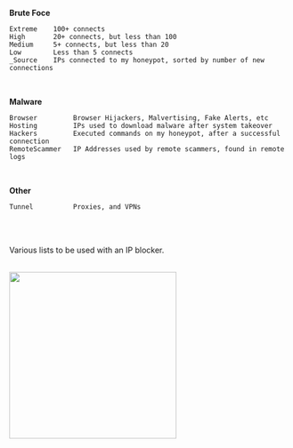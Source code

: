 
**Brute Foce**

    Extreme    100+ connects  
    High       20+ connects, but less than 100  
    Medium     5+ connects, but less than 20  
    Low        Less than 5 connects  
    _Source    IPs connected to my honeypot, sorted by number of new connections  
<br />  

**Malware**

    Browser         Browser Hijackers, Malvertising, Fake Alerts, etc  
    Hosting         IPs used to download malware after system takeover
    Hackers         Executed commands on my honeypot, after a successful connection  
    RemoteScammer   IP Addresses used by remote scammers, found in remote logs
<br />  

**Other**  

    Tunnel          Proxies, and VPNs  


<br />  
<br />  

Various lists to be used with an IP blocker.

<br />  

<img src="https://www.abuseipdb.com/contributor/51407.svg" width=300>
